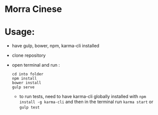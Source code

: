 # Morra Cinese

# Usage:

* have gulp, bower, npm, karma-cli installed

* clone repository

* open terminal and run :
  ```
  cd into folder
  npm install
  bower install
  gulp serve
  ```

  * to run tests, need to have karma-cli globally installed with `npm install -g karma-cli` and then in the terminal run `karma start` or `gulp test`

